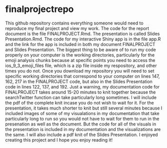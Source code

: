 # finalprojectrepo

This github repository contains everything someone would need to reproduce my final project and view my work. The code for the report document is the file FINALPROJECT.Rmd. The presentation is called Slides Presentation.Rmd. The code for my interactive Shiny app is in the file app.R and the link for the app is included in both my document FINALPROJECT and Slides Presentation. The biggest thing to be aware of to run my code properly on your computer is the working directories, particularly for the emoji analysis chunks because at specific points you need to access the ios_9_3_emoji_files file, which is a zip file inside my respository, and other times you do not. Once you download my repository you will need to set specific working directories that correspond to your computer on lines 147, 162, 217 in the FINALPROJECT code, but also in the Slides Presentation code in lines 122, 137, and 192. 
Just a warning, my documentation code for FINALPROJECT takes around 15-20 minutes to knit together because the searchTwitter function can take particularly long sometimes. I will include the pdf of the complete knit incase you do not wish to wait for it. For the presentation, it takes much shorter to knit but still several minutes because I included images of some of my visualations in my documentation that take particularly long to run so you would not have to wait for them to run in the presenation as well as the document. But the code for all of the visuals in the presentation is included in my documentation and the visualizations are the same. I will also include a pdf knit of the Slides Presentation. 
I enjoyed creating this project and I hope you enjoy reading it!
